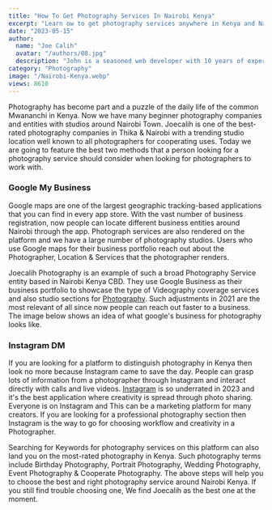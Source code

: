 ```yaml
---
title: "How To Get Photography Services In Nairobi Kenya"
excerpt: "Learn ow to get photography services anywhere in Kenya and Nairobi. Advanced way to view photography business on maps and Instagram."
date: "2023-05-15"
author:
  name: "Joe Calih"
  avatar: "/authors/08.jpg"
  description: "John is a seasoned web developer with 10 years of experience in React and Next.js."
category: "Photography"
image: "/Nairobi-Kenya.webp"
views: 8610
---
```



Photography has become part and a puzzle of the daily life of the common Mwananchi in Kenya. Now we have many beginner photography companies and entities with studios around Nairobi Town. Joecalih is one of the best-rated photography companies in Thika & Nairobi with a trending studio location well known to all photographers for cooperating uses. Today we are going to feature the best two methods that a person looking for a photography service should consider when looking for photographers to work with.

### Google My Business

Google maps are one of the largest geographic tracking-based applications that you can find in every app store. With the vast number of business registration, now people can locate different business entities around Nairobi through the app. Photograph services are also rendered on the platform and we have a large number of photography studios. Users who use Google maps for their business portfolio reach out about the Photographer, Location & Services that the photographer renders.

Joecalih Photography is an example of such a broad Photography Service entity based in Nairobi Kenya CBD. They use Google Business as their business portfolio to showcase the type of Videography coverage services and also studio sections for [Photography](https://joecalih.co.ke/category/photography/). Such adjustments in 2021 are the most relevant of all since now people can reach out faster to a business. The image below shows an idea of what google's business for photography looks like.

### Instagram DM

If you are looking for a platform to distinguish photography in Kenya then look no more because Instagram came to save the day. People can grasp lots of information from a photographer through Instagram and interact directly with calls and live videos. [Instagram](https://www.instagram.com/joecalih) is so underrated in 2023 and it's the best application where creativity is spread through photo sharing. Everyone is on Instagram and This can be a marketing platform for many creators. If you are looking for a professional photography section then Instagram is the way to go for choosing workflow and creativity in a Photographer.

Searching for Keywords for photography services on this platform can also land you on the most-rated photography in Kenya. Such photography terms include Birthday Photography, Portrait Photography, Wedding Photography, Event Photography & Cooperate Photography. The above steps will help you to choose the best and right photography service around Nairobi Kenya. If you still find trouble choosing one, We find Joecalih as the best one at the moment.